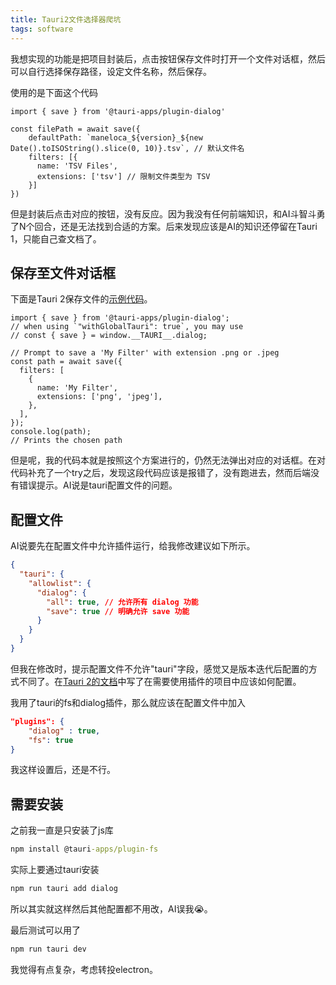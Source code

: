 ```yaml
---
title: Tauri2文件选择器爬坑
tags: software
---
```


我想实现的功能是把项目封装后，点击按钮保存文件时打开一个文件对话框，然后可以自行选择保存路径，设定文件名称，然后保存。

使用的是下面这个代码

```tsx
import { save } from '@tauri-apps/plugin-dialog'

const filePath = await save({
    defaultPath: `maneloca_${version}_${new Date().toISOString().slice(0, 10)}.tsv`, // 默认文件名
    filters: [{
      name: 'TSV Files',
      extensions: ['tsv'] // 限制文件类型为 TSV
    }]
})
```

但是封装后点击对应的按钮，没有反应。因为我没有任何前端知识，和AI斗智斗勇了N个回合，还是无法找到合适的方案。后来发现应该是AI的知识还停留在Tauri 1，只能自己查文档了。

## 保存至文件对话框

下面是Tauri 2保存文件的[示例代码](https://tauri.org.cn/plugin/dialog/#save-to-file-dialog)。

```tsx
import { save } from '@tauri-apps/plugin-dialog';
// when using `"withGlobalTauri": true`, you may use
// const { save } = window.__TAURI__.dialog;

// Prompt to save a 'My Filter' with extension .png or .jpeg
const path = await save({
  filters: [
    {
      name: 'My Filter',
      extensions: ['png', 'jpeg'],
    },
  ],
});
console.log(path);
// Prints the chosen path
```

但是呢，我的代码本就是按照这个方案进行的，仍然无法弹出对应的对话框。在对代码补充了一个try之后，发现这段代码应该是报错了，没有跑进去，然而后端没有错误提示。AI说是tauri配置文件的问题。

## 配置文件

AI说要先在配置文件中允许插件运行，给我修改建议如下所示。

```json
{
  "tauri": {
    "allowlist": {
      "dialog": {
        "all": true, // 允许所有 dialog 功能
        "save": true // 明确允许 save 功能
      }
    }
  }
}
```

但我在修改时，提示配置文件不允许"tauri"字段，感觉又是版本迭代后配置的方式不同了。在[Tauri 2的文档](https://v2.tauri.app/zh-cn/develop/plugins/)中写了在需要使用插件的项目中应该如何配置。

我用了tauri的fs和dialog插件，那么就应该在配置文件中加入

```json
"plugins": {
    "dialog" : true,
    "fs": true
}
```

我这样设置后，还是不行。

## 需要安装

之前我一直是只安装了js库

```cmd
npm install @tauri-apps/plugin-fs
```

实际上要通过tauri安装

```cmd
npm run tauri add dialog
```

所以其实就这样然后其他配置都不用改，AI误我😭。


最后测试可以用了

```cmd
npm run tauri dev
```

我觉得有点复杂，考虑转投electron。
